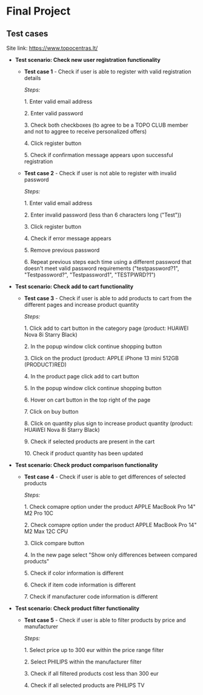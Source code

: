 # Final Project
## Test cases
Site link: https://www.topocentras.lt/

- **Test scenario: Check new user registration functionality**
  - **Test case 1** - Check if user is able to register with valid registration details
  
      *<p> Steps: </p>*
      <p> 1. Enter valid email address </p>
      <p> 2. Enter valid password </p>
      <p> 3. Check both checkboxes (to agree to be a TOPO CLUB member and not to aggree to receive personalized offers) </p>
      <p> 4. Click register button </p>
      <p> 5. Check if confirmation message appears upon successful registration </p>
     
  - **Test case 2** - Check if user is not able to register with invalid password
  
    *<p> Steps: </p>*
    <p> 1. Enter valid email address </p>
    <p> 2. Enter invalid password (less than 6 characters long ("Test")) </p>
    <p> 3. Click register button </p>
    <p> 4. Check if error message appears </p>
    <p> 5. Remove previous password </p>
    <p> 6. Repeat previous steps each time using a different password that doesn't meet valid password requirements ("testpassword?1", "Testpassword?", "Testpassword1", "TESTPWRD?1") </p>
    
- **Test scenario: Check add to cart functionality**
  - **Test case 3** - Check if user is able to add products to cart from the different pages and increase product quantity
  
    *<p> Steps: </p>*
    <p> 1. Click add to cart button in the category page (product: HUAWEI Nova 8i Starry Black) </p>
    <p> 2. In the popup window click continue shopping button </p>
    <p> 3. Click on the product (product: APPLE iPhone 13 mini 512GB (PRODUCT)RED) </p>
    <p> 4. In the product page click add to cart button </p>
    <p> 5. In the popup window click continue shopping button </p>
    <p> 6. Hover on cart button in the top right of the page </p>
    <p> 7. Click on buy button </p>
    <p> 8. Click on quantity plus sign to increase product quantity (product: HUAWEI Nova 8i Starry Black) </p>
    <p> 9. Check if selected products are present in the cart </p>
    <p> 10. Check if product quantity has been updated </p>
    
- **Test scenario: Check product comparison functionality**
  - **Test case 4** - Check if user is able to get differences of selected products  
  
    *<p> Steps: </p>*
    <p> 1. Check comapre option under the product APPLE MacBook Pro 14" M2 Pro 10C </p>
    <p> 2. Check comapre option under the product APPLE MacBook Pro 14" M2 Max 12C CPU </p>
    <p> 3. Click compare button </p>
    <p> 4. In the new page select "Show only differences between compared products" </p>
    <p> 5. Check if color information is different </p>
    <p> 6. Check if item code information is different </p>
    <p> 7. Check if manufacturer code information is different </p>
    
- **Test scenario: Check product filter functionality**
  - **Test case 5** - Check if user is able to filter products by price and manufacturer  
  
    *<p> Steps: </p>*
    <p> 1. Select price up to 300 eur within the price range filter </p>
    <p> 2. Select PHILIPS within the manufacturer filter </p>
    <p> 3. Check if all filtered products cost less than 300 eur </p>
    <p> 4. Check if all selected products are PHILIPS TV </p>
